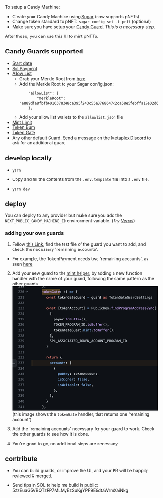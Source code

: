 To setup a Candy Machine:

- Create your Candy Machine using [Sugar](https://docs.metaplex.com/programs/candy-machine/how-to-guides/my-first-candy-machine-part1) (now supports pNFTs)
- Change token standard to pNFT: `sugar config set -t pnft` (optional)
- Make sure you have setup your [Candy Guard](https://docs.metaplex.com/programs/candy-machine/how-to-guides/my-first-candy-machine-part1#candy-guards---further-configuration). _This is a necessary step._

After these, you can use this UI to mint pNFTs.

## Candy Guards supported

- [Start date](https://docs.metaplex.com/programs/candy-machine/available-guards/start-date)
- [Sol Payment](https://docs.metaplex.com/programs/candy-machine/available-guards/sol-payment)
- [Allow List](https://docs.metaplex.com/programs/candy-machine/available-guards/allow-list)
  - Grab your Merkle Root from [here](https://tools.key-strokes.com/merkle-root)
  - Add the Merkle Root to your Sugar config.json:
    ```
        "allowList": {
            "merkleRoot": "e889dfa8fbfb6016378348ca395f243c55a0768647c2ca58e5febffa17e02d60"
        },
    ```
  - Add your allow list wallets to the `allowlist.json` file
- [Mint Limit](https://docs.metaplex.com/programs/candy-machine/available-guards/mint-limit)
- [Token Burn](https://docs.metaplex.com/programs/candy-machine/available-guards/token-burn)
- [Token Gate](https://docs.metaplex.com/programs/candy-machine/available-guards/token-gate)
- Any other default Guard. Send a message on the [Metaplex Discord](https://discord.com/channels/848060988636921856/1121915891370709013) to ask for an additional guard

## develop locally

- `yarn`

- Copy and fill the contents from the `.env.template` file into a `.env` file.

- `yarn dev`

## deploy

You can deploy to any provider but make sure you add the `NEXT_PUBLIC_CANDY_MACHINE_ID` environment variable. (_Try [Vercel](https://vercel.com/new)_)

### adding your own guards

1. Follow [this Link](https://github.com/metaplex-foundation/mpl-candy-guard/tree/c8b52c7ea090d88dc1030df9613a88097ad2b912/js/test/guards), find the test file of the guard you want to add, and check the necessary 'remaining accounts'.

- For example, the TokenPayment needs two 'remaining accounts', as seen [here](https://github.com/metaplex-foundation/mpl-candy-guard/blob/c8b52c7ea090d88dc1030df9613a88097ad2b912/js/test/guards/token-payment.test.ts#L85)

2. Add your new guard to the [mint helper](https://github.com/eliagoris/pnfts-mint/blob/main/utils/mintV2.ts), by adding a new function handler with the name of your guard, following the same pattern as the other guards.
   ![Alt text](image.png)
   (this image shows the `tokenGate` handler, that returns one 'remaining account')
3. Add the 'remaining accounts' necessary for your guard to work. Check the other guards to see how it is done.

4. You're good to go, no additional steps are necessary.

## contribute

- You can build guards, or improve the UI, and your PR will be happily reviewed & merged.

- Send tips in SOL to help me build in public: 52zEuaG5VBQTzRP7MLMyEzSuKgYPF9E9dtaWrmXaiNkg
